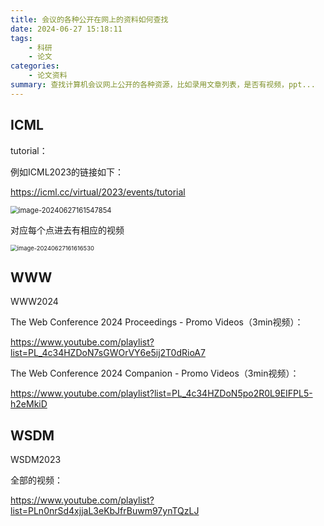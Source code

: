 ```yaml
---
title: 会议的各种公开在网上的资料如何查找
date: 2024-06-27 15:18:11
tags: 
    - 科研
    - 论文
categories: 
    - 论文资料
summary: 查找计算机会议网上公开的各种资源，比如录用文章列表，是否有视频，ppt...
---
```


## ICML

tutorial：

例如ICML2023的链接如下：

https://icml.cc/virtual/2023/events/tutorial

<img src="ICML_tutorial.png" alt="image-20240627161547854" style="zoom:80%;" />

对应每个点进去有相应的视频

<img src="tutorial.png" alt="image-20240627161616530" style="zoom:67%;" />

## WWW

WWW2024

The Web Conference 2024 Proceedings - Promo Videos（3min视频）：

https://www.youtube.com/playlist?list=PL_4c34HZDoN7sGWOrVY6e5ij2T0dRioA7

The Web Conference 2024 Companion - Promo Videos（3min视频）：

https://www.youtube.com/playlist?list=PL_4c34HZDoN5po2R0L9EIFPL5-h2eMkiD

## WSDM

WSDM2023

全部的视频：

https://www.youtube.com/playlist?list=PLn0nrSd4xjjaL3eKbJfrBuwm97ynTQzLJ
